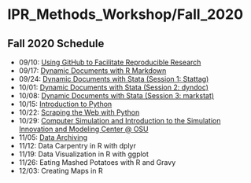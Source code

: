 # IPR_Methods_Workshop/Fall_2020

## Fall 2020 Schedule

* 09/10:  [Using GitHub to Facilitate Reproducible Research](https://github.com/buckipr/IPR_Methods_Workshop/blob/main/Fall_2020/09_10_github.pdf)
* 09/17:  [Dynamic Documents with R Markdown](https://github.com/buckipr/IPR_Methods_Workshop/tree/main/Fall_2020/09_17_RMarkdown)
* 09/24:  [Dynamic Documents with Stata (Session 1: Stattag)](https://github.com/buckipr/IPR_Methods_Workshop/tree/main/Fall_2020/09_24_StatTag)
* 10/01:  [Dynamic Documents with Stata (Session 2: dyndoc)](https://github.com/buckipr/IPR_Methods_Workshop/tree/main/Fall_2020/10_01_Stata_dyndoc)
* 10/08:  [Dynamic Documents with Stata (Session 3: markstat)](https://github.com/buckipr/IPR_Methods_Workshop/tree/main/Fall_2020/10_08_Stata_markstat)
* 10/15:  [Introduction to Python](https://github.com/buckipr/IPR_Methods_Workshop/tree/main/Fall_2020/10_15_Python)
* 10/22:  [Scraping the Web with Python](https://github.com/buckipr/IPR_Methods_Workshop/tree/main/Fall_2020/10_22_web_scraping)
* 10/29:  [Computer Simulation and Introduction to the Simulation Innovation and Modeling Center @ OSU](https://github.com/buckipr/IPR_Methods_Workshop/tree/main/Fall_2020/10_29_Simulation)
* 11/05:  [Data Archiving](https://github.com/buckipr/IPR_Methods_Workshop/raw/main/Fall_2020/11_05_data_archiving.pptx)
* 11/12:  Data Carpentry in R with dplyr
* 11/19:  Data Visualization in R with ggplot
* 11/26:  Eating Mashed Potatoes with R and Gravy
* 12/03: Creating Maps in R
